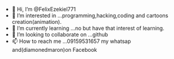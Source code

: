 - 👋 Hi, I’m @FelixEzekiel771
- 👀 I’m interested in ...programming,hacking,coding and cartoons creation(animation).
- 🌱 I’m currently learning ...no but have that interest of learning.
- 💞️ I’m looking to collaborate on ...github
- 📫 How to reach me ...09159531657 my whatsap and(diamonedmaron)on Facebook

<!---
FelixEzekiel771/FelixEzekiel771 is a ✨ special ✨ repository because its `README.md` (this file) appears on your GitHub profile.
You can click the Preview link to take a look at your changes.
--->
